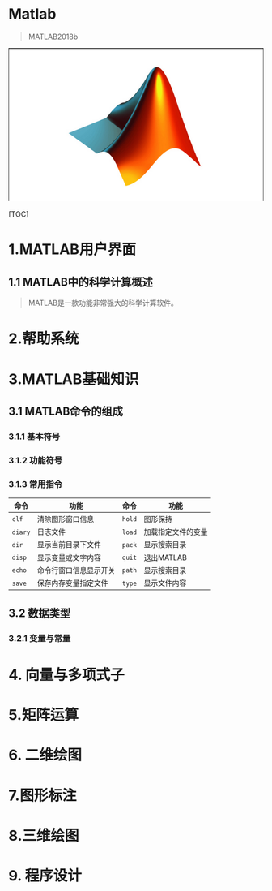 # Matlab
> MATLAB2018b

![](Imge/CH001/CH00101.png)

[TOC]

# 1.MATLAB用户界面

## 1.1 MATLAB中的科学计算概述

> MATLAB是一款功能非常强大的科学计算软件。

# 2.帮助系统



# 3.MATLAB基础知识

## 3.1 MATLAB命令的组成

### 3.1.1 基本符号

### 3.1.2 功能符号



### 3.1.3 常用指令

| 命令    | 功能                   | 命令   | 功能               |
| ------- | ---------------------- | ------ | ------------------ |
| `clf`   | 清除图形窗口信息       | `hold` | 图形保持           |
| `diary` | 日志文件               | `load` | 加载指定文件的变量 |
| `dir`   | 显示当前目录下文件     | `pack` | 显示搜索目录       |
| `disp`  | 显示变量或文字内容     | `quit` | 退出MATLAB         |
| `echo`  | 命令行窗口信息显示开关 | `path` | 显示搜索目录       |
| `save`  | 保存内存变量指定文件   | `type` | 显示文件内容       |



## 3.2 数据类型

### 3.2.1 变量与常量



# 4. 向量与多项式子



# 5.矩阵运算

# 6. 二维绘图



# 7.图形标注

# 8.三维绘图

# 9. 程序设计

